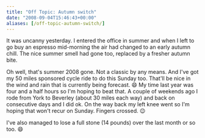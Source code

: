 ```yaml
---
title: "Off Topic: Autumn switch"
date: "2008-09-04T15:46:43+00:00"
aliases: [/off-topic-autumn-switch/]
---
```


It was uncanny yesterday. I entered the office in summer and when I left to go buy an espresso mid-morning the air had changed to an early autumn chill. The nice summer smell had gone too, replaced by a fresher autumn bite.

Oh well, that's summer 2008 gone. Not a classic by any means. And I've got my 50 miles sponsored cycle ride to do this Sunday too. That'll be nice in the wind and rain that is currently being forecast. :smile: My time last year was four and a half hours so I'm hoping to beat that. A couple of weekends ago I rode from York to Beverley (about 30 miles each way) and back on consecutive days and I did ok. On the way back my left knee went so I'm hoping that won't recur on Sunday. Fingers crossed. :wink:

I've also managed to lose a full stone (14 pounds) over the last month or so too. :smile:
